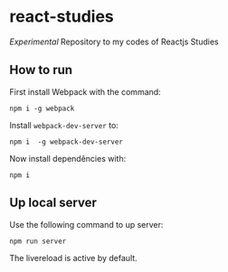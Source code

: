 # react-studies

*Experimental* Repository to my codes of Reactjs Studies

## How to run

First install Webpack with the command:

```
npm i -g webpack
```

Install `webpack-dev-server` to:

```
npm i  -g webpack-dev-server
```

Now install dependêncies with:

```
npm i
```

## Up local server

Use the following command to up server:

```
npm run server
```

The livereload is active by default.